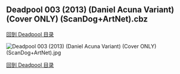 ## Deadpool 003 (2013) (Daniel Acuna Variant) (Cover ONLY) (ScanDog+ArtNet).cbz


[回到 Deadpool 目录](https://github.com/alicewish/markdown/blob/master/series/Deadpool.md)


![Deadpool 003 (2013) (Daniel Acuna Variant) (Cover ONLY) (ScanDog+ArtNet).jpg](https://wx1.sinaimg.cn/large/6a9fdecaly1fr0sr2fe6wj21401pa7wh.jpg)

[回到 Deadpool 目录](https://github.com/alicewish/markdown/blob/master/series/Deadpool.md)

